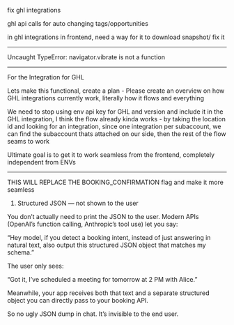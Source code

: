 fix ghl integrations

ghl api calls for auto changing tags/opportunities

in ghl integrations in frontend, need a way for it to download snapshot/ fix it


-------


Uncaught TypeError: navigator.vibrate is not a function

-------

For the Integration for GHL


Lets make this functional, create a plan - Please create an overview on how GHL integrations currently work, literally how it flows and everything

We need to stop using env api key for GHL and version and include it in the GHL integration, I think the flow already kinda works - by taking the location id and looking for an integration, since one integration per subaccount, we can find the subaccount thats attached on our side, then the rest of the flow seams to work 

Ultimate goal is to get it to work seamless from the frontend,  completely independent from ENVs

---------

THIS WILL REPLACE THE BOOKING_CONFIRMATION flag and make it more seamless

1. Structured JSON — not shown to the user

You don’t actually need to print the JSON to the user. Modern APIs (OpenAI’s function calling, Anthropic’s tool use) let you say:

“Hey model, if you detect a booking intent, instead of just answering in natural text, also output this structured JSON object that matches my schema.”

The user only sees:

“Got it, I’ve scheduled a meeting for tomorrow at 2 PM with Alice.”

Meanwhile, your app receives both that text and a separate structured object you can directly pass to your booking API.

So no ugly JSON dump in chat. It’s invisible to the end user.

